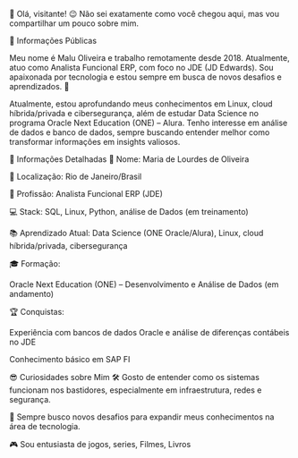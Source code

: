 👋 Olá, visitante!
😉 Não sei exatamente como você chegou aqui, mas vou compartilhar um pouco sobre mim.

🌟 Informações Públicas

Meu nome é Malu Oliveira e trabalho remotamente desde 2018. Atualmente, atuo como Analista Funcional ERP, com foco no JDE (JD Edwards). Sou apaixonada por tecnologia e estou sempre em busca de novos desafios e aprendizados. 🚀

Atualmente, estou aprofundando meus conhecimentos em Linux, cloud híbrida/privada e cibersegurança, além de estudar Data Science no programa Oracle Next Education (ONE) – Alura. Tenho interesse em análise de dados e banco de dados, sempre buscando entender melhor como transformar informações em insights valiosos.

📝 Informações Detalhadas
👤 Nome: Maria de Lourdes de Oliveira

📍 Localização: Rio de Janeiro/Brasil

💼 Profissão: Analista Funcional ERP (JDE)

💻 Stack: SQL, Linux, Python, análise de Dados (em treinamento)

📚 Aprendizado Atual: Data Science (ONE Oracle/Alura), Linux, cloud híbrida/privada, cibersegurança

🎓 Formação:

Oracle Next Education (ONE) – Desenvolvimento e Análise de Dados (em andamento)

🏆 Conquistas:

Experiência com bancos de dados Oracle e análise de diferenças contábeis no JDE

Conhecimento básico em SAP FI

😎 Curiosidades sobre Mim
🛠️ Gosto de entender como os sistemas funcionam nos bastidores, especialmente em infraestrutura, redes e segurança.

🚀 Sempre busco novos desafios para expandir meus conhecimentos na área de tecnologia.

🎮 Sou entusiasta de jogos, series, Filmes, Livros
